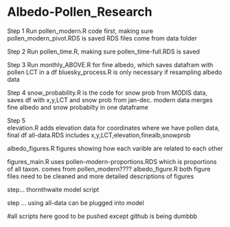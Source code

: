# Albedo-Pollen_Research

Step 1
Run pollen_modern.R code first, making sure pollen_modern_pivot.RDS is saved
  RDS files come from data folder
  
Step 2
Run pollen_time.R, making sure pollen_time-full.RDS is saved 

Step 3
Run monthly_ABOVE.R for fine albedo, which saves datafram with pollen LCT in a df 
bluesky_process.R is only necessary if resampling albedo data

 
Step 4 
snow_probability.R is the code for snow prob from MODIS data, saves df with x,y,LCT and snow prob from jan-dec. modern data
merges fine albedo and snow probabilty in one dataframe 
  
 
Step 5  
elevation.R adds elevation data for coordinates where we have pollen data, final df all-data.RDS includes x,y,LCT,elevation,finealb,snowprob


albedo_figures.R
  figures showing how each varible are related to each other


figures_main.R uses pollen-modern-proportions.RDS which is proportions of all taxon. comes from pollen_modern????
albedo_figure.R 
  both figure files need to be cleaned and more detailed descriptions of figures

step...
thornthwaite model script 



step ...
using all-data can be plugged into model


#all scripts here good to be pushed except github is being dumbbb
